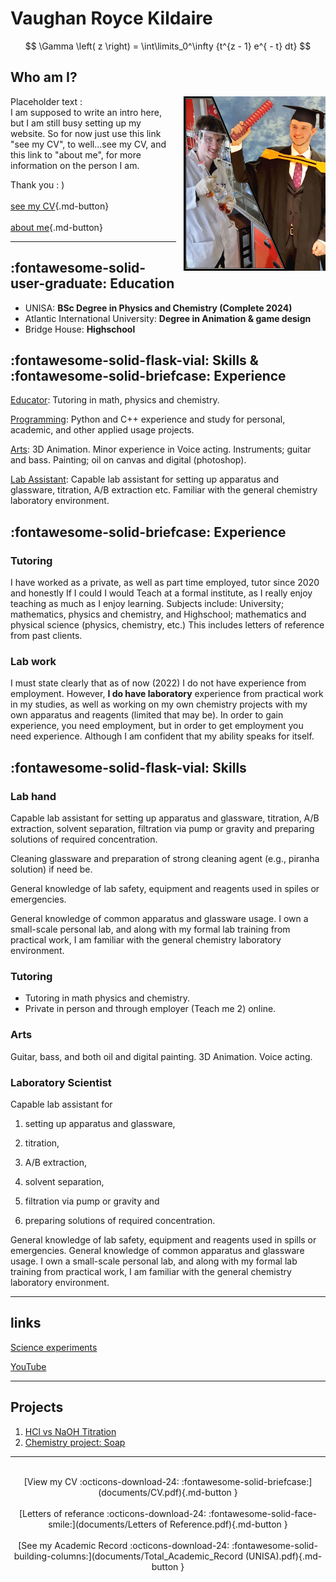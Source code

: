 # Vaughan Royce Kildaire

$$
\Gamma \left( z \right) = \int\limits_0^\infty {t^{z - 1} e^{ - t} dt}
$$

## Who am I?
<!-- fix this ///TODO///TODO///TODO -->
<img src="images/lab deg pic.jpg" width=45% height=65% style="float:right;margin-left:12px"></img>


Placeholder text : <!--TODO - MUST DO THIS, write a good intro--><br>
I am supposed to write an intro here, but I am still busy setting up my website.
So for now just use this link "see my CV", to well...see my CV, and this link to "about me", for more
information on the person I am.


Thank you : )
<br><br>
[see my CV](documents/CV.pdf){.md-button}
<br><br>
[about me](/about){.md-button}

---

## :fontawesome-solid-user-graduate: Education

* UNISA: **BSc Degree in Physics and Chemistry (Complete 2024)**
* Atlantic International University: **Degree in Animation & game design**
* Bridge House: **Highschool**

<!-- fix this ///TODO///TODO///TODO -->


## :fontawesome-solid-flask-vial: Skills & :fontawesome-solid-briefcase: Experience

<u>Educator</u>: Tutoring in math, physics and chemistry.

<u>Programming</u>: Python and C++ experience and study for personal, academic, and other applied usage projects.

<u>Arts</u>: 3D Animation. Minor experience in Voice acting. Instruments; guitar and bass. Painting; oil on canvas and digital (photoshop).

<u>Lab Assistant</u>: Capable lab assistant for setting up apparatus and glassware, titration, A/B extraction etc. Familiar with the general chemistry laboratory environment.

## :fontawesome-solid-briefcase: Experience

### Tutoring

I have worked as a private, as well as part time employed, tutor since
2020 and honestly If I could I would Teach at a formal institute, as I really
enjoy teaching as much as I enjoy learning.
Subjects include: University; mathematics, physics and chemistry, and
Highschool; mathematics and physical science (physics, chemistry, etc.)
This includes letters of reference from past clients.

### Lab work

I must state clearly that as of now (2022) I do not have experience from
employment. However, **I do have laboratory** experience from practical
work in my studies, as well as working on my own chemistry projects with
my own apparatus and reagents (limited that may be).
In order to gain experience, you need employment, but in order to get
employment you need experience. Although I am confident that my
ability speaks for itself.

## :fontawesome-solid-flask-vial: Skills

### Lab hand

Capable lab assistant for setting up apparatus and glassware, titration,
A/B extraction, solvent separation, filtration via pump or gravity and
preparing solutions of required concentration.

Cleaning glassware and preparation of strong cleaning agent (e.g.,
piranha solution) if need be.

<!-- TODO: "Spiles"? Not spills? SPELL CHECK EVERYTHING -->
General knowledge of lab safety, equipment and reagents used in spiles
or emergencies.

General knowledge of common apparatus and glassware usage.
I own a small-scale personal lab, and along with my formal lab training
from practical work, I am familiar with the general chemistry laboratory
environment.

### Tutoring

* Tutoring in math physics and chemistry.
* Private in person and through employer (Teach me 2) online.

### Arts
Guitar, bass, and both oil and digital painting.
3D Animation.
Voice acting.

### Laboratory Scientist
Capable lab assistant for

1. setting up apparatus and glassware,

2. titration,

3. A/B extraction,

4. solvent separation,

5. filtration via pump or gravity and

6. preparing solutions of required concentration.

General knowledge of lab safety, equipment and reagents used in spills or
emergencies. General knowledge of common apparatus and glassware
usage. I own a small-scale personal lab, and along with my formal lab
training from practical work, I am familiar with the general chemistry
laboratory environment.

---

## links

[Science experiments](https://independent.academia.edu/VaughanKildaire)

[YouTube](https://www.youtube.com/@DeltaDirtyVRK)

---

## Projects

1. [HCl vs NaOH Titration](/projects/titration_1.md)
2. [Chemistry project: Soap](/projects/lye_concentration.md)

---

<br>

<center>
[View my CV :octicons-download-24: :fontawesome-solid-briefcase:](documents/CV.pdf){.md-button }
<br><br>
[Letters of referance :octicons-download-24: :fontawesome-solid-face-smile:](documents/Letters of Reference.pdf){.md-button }
<br><br>
[See my Academic Record :octicons-download-24: :fontawesome-solid-building-columns:](documents/Total_Academic_Record (UNISA).pdf){.md-button }
</center>

<br>